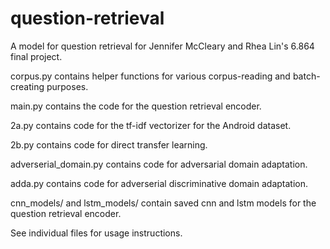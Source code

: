 # question-retrieval
A model for question retrieval for Jennifer McCleary and Rhea Lin's 6.864 final project.

corpus.py contains helper functions for various corpus-reading and batch-creating purposes.

main.py contains the code for the question retrieval encoder.

2a.py contains code for the tf-idf vectorizer for the Android dataset.

2b.py contains code for direct transfer learning.

adverserial_domain.py contains code for adversarial domain adaptation.

adda.py contains code for adverserial discriminative domain adaptation.

cnn_models/ and lstm_models/ contain saved cnn and lstm models for the question retrieval encoder.

See individual files for usage instructions.
